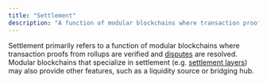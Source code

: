 ```yaml
---
title: "Settlement"
description: "A function of modular blockchains where transaction proofs from rollups are verified and disputes are resolved."
---
```


Settlement primarily refers to a function of modular blockchains where transaction proofs from rollups are verified and [disputes](https://celestia.org/glossary/dispute-resolution) are resolved. Modular blockchains that specialize in settlement (e.g. [settlement layers](https://celestia.org/glossary/settlement-layer)) may also provide other features, such as a liquidity source or bridging hub.

